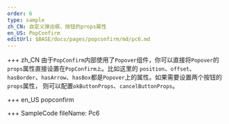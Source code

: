 ```yaml
--- 
order: 6
type: sample
zh_CN: 自定义弹出框、按钮的props属性
en_US: PopConfirm
editUrl: $BASE/docs/pages/popconfirm/md/pc6.md
---
```


+++ zh_CN
由于<Code>PopConfirm</Code>内部使用了<Code>Popover</Code>组件，你可以直接将<Code>Popover</Code>的<Code>props</Code>属性直接设置在<Code>PopConfirm上</Code>。比如这里的
    <Code>position</Code>、<Code>offset</Code>、<Code>hasBorder</Code>、<Code>hasArrow</Code>、<Code>hasBox</Code>都是<Code>Popover</Code>上的属性。如果需要设置两个按钮的<Code>props</Code>属性，
    则可以配置<Code>okButtonProps</Code>、<Code>cancelButtonProps</Code>。

+++ en_US
popconfirm

+++ SampleCode
fileName: Pc6
